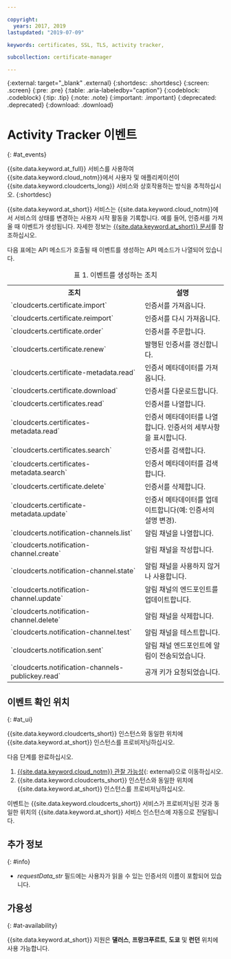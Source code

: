 ```yaml
---

copyright:
  years: 2017, 2019
lastupdated: "2019-07-09"

keywords: certificates, SSL, TLS, activity tracker,

subcollection: certificate-manager

---
```


{:external: target="_blank" .external}
{:shortdesc: .shortdesc}
{:screen: .screen}
{:pre: .pre}
{:table: .aria-labeledby="caption"}
{:codeblock: .codeblock}
{:tip: .tip}
{:note: .note}
{:important: .important}
{:deprecated: .deprecated}
{:download: .download}

# Activity Tracker 이벤트  
{: #at_events}

{{site.data.keyword.at_full}} 서비스를 사용하여 {{site.data.keyword.cloud_notm}}에서 사용자 및 애플리케이션이 {{site.data.keyword.cloudcerts_long}} 서비스와 상호작용하는 방식을 추적하십시오.
{:shortdesc}

{{site.data.keyword.at_short}} 서비스는 {{site.data.keyword.cloud_notm}}에서 서비스의 상태를 변경하는 사용자 시작 활동을 기록합니다. 예를 들어, 인증서를 가져올 때 이벤트가 생성됩니다. 자세한 정보는 [{{site.data.keyword.at_short}} 문서](/docs/services/Activity-Tracker-with-LogDNA?topic=logdnaat-getting-started#getting-started)를 참조하십시오.

다음 표에는 API 메소드가 호출될 때 이벤트를 생성하는 API 메소드가 나열되어 있습니다.

<table>
  <caption>표 1. 이벤트를 생성하는 조치</caption>
  <tr>
    <th>조치</th>
	  <th>설명</th>
  </tr>
  <tr>
    <td>`cloudcerts.certificate.import`</td>
	  <td>인증서를 가져옵니다.</td>
  </tr>
  <tr>
    <td>`cloudcerts.certificate.reimport`</td>
	  <td>인증서를 다시 가져옵니다.</td>
  </tr>
  <tr>
    <td>`cloudcerts.certificate.order`</td>
	  <td>인증서를 주문합니다.</td>
  </tr>
  <tr>
    <td>`cloudcerts.certificate.renew`</td>
	  <td>발행된 인증서를 갱신합니다.</td>
  </tr>
  <tr>
    <td>`cloudcerts.certificate-metadata.read`</td>
	  <td>인증서 메타데이터를 가져옵니다.</td>
  </tr>
  <tr>
    <td>`cloudcerts.certificate.download`</td>
	  <td>인증서를 다운로드합니다.</td>
  </tr>
  <tr>
    <td>`cloudcerts.certificates.read`</td>
	  <td>인증서를 나열합니다.</td>
  </tr>
  <tr>
    <td>`cloudcerts.certificates-metadata.read`</td>
	  <td>인증서 메타데이터를 나열합니다. 인증서의 세부사항을 표시합니다.</td>
  </tr>
  <tr>
    <td>`cloudcerts.certificates.search`</td>
	  <td>인증서를 검색합니다.</td>
  </tr>
  <tr>
    <td>`cloudcerts.certificates-metadata.search`</td>
	  <td>인증서 메타데이터를 검색합니다.</td>
  </tr>
  <tr>
    <td>`cloudcerts.certificate.delete`</td>
	  <td>인증서를 삭제합니다.</td>
  </tr>
  <tr>
    <td>`cloudcerts.certificate-metadata.update`</td>
	  <td>인증서 메타데이터를 업데이트합니다(예: 인증서의 설명 변경).</td>
  </tr>
  <tr>
    <td>`cloudcerts.notification-channels.list`</td>
	  <td>알림 채널을 나열합니다.</td>
  </tr>
  <tr>
    <td>`cloudcerts.notification-channel.create`</td>
	  <td>알림 채널을 작성합니다.</td>
  </tr>
  <tr>
    <td>`cloudcerts.notification-channel.state`</td>
	  <td>알림 채널을 사용하지 않거나 사용합니다.</td>
  </tr>
  <tr>
    <td>`cloudcerts.notification-channel.update`</td>
	  <td>알림 채널의 엔드포인트를 업데이트합니다.</td>
  </tr>
  <tr>
    <td>`cloudcerts.notification-channel.delete`</td>
	  <td>알림 채널을 삭제합니다.</td>
  </tr>
  <tr>
    <td>`cloudcerts.notification-channel.test`</td>
	  <td>알림 채널을 테스트합니다.</td>
  </tr>
  <tr>
    <td>`cloudcerts.notification.sent`</td>
	  <td>알림 채널 엔드포인트에 알림이 전송되었습니다.</td>
  </tr>
  <tr>
    <td>`cloudcerts.notification-channels-publickey.read`</td>
	  <td>공개 키가 요청되었습니다.</td>
  </tr>
</table>

## 이벤트 확인 위치
{: #at_ui}

{{site.data.keyword.cloudcerts_short}} 인스턴스와 동일한 위치에 {{site.data.keyword.at_short}} 인스턴스를 프로비저닝하십시오.

다음 단계를 완료하십시오.

1. [{{site.data.keyword.cloud_notm}} 관찰 가능성](https://cloud.ibm.com/observe/){: external}으로 이동하십시오.
2. {{site.data.keyword.cloudcerts_short}} 인스턴스와 동일한 위치에 {{site.data.keyword.at_short}} 인스턴스를 프로비저닝하십시오.

이벤트는 {{site.data.keyword.cloudcerts_short}} 서비스가 프로비저닝된 것과 동일한 위치의 {{site.data.keyword.at_short}} 서비스 인스턴스에 자동으로 전달됩니다.

## 추가 정보
{: #info}

* *requestData_str* 필드에는 사용자가 읽을 수 있는 인증서의 이름이 포함되어 있습니다.

## 가용성
{: #at-availability}

{{site.data.keyword.at_short}} 지원은 **댈러스**, **프랑크푸르트**, **도쿄** 및 **런던** 위치에 사용 가능합니다.
